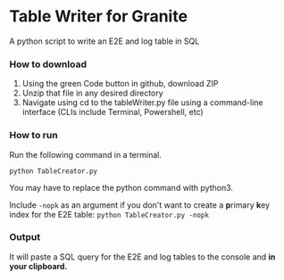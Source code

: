 # Table Writer for Granite
A python script to write an E2E and log table in SQL

### How to download
1. Using the green Code button in github, download ZIP
2. Unzip that file in any desired directory
3. Navigate using cd to the tableWriter.py file using a command-line interface (CLIs include Terminal, Powershell, etc)

### How to run
Run the following command in a terminal.

`python TableCreator.py`

You may have to replace the python command with python3.

Include `-nopk` as an argument if you don't want to create a **p**rimary **k**ey index for the E2E table: `python TableCreator.py -nopk`

### Output
It will paste a SQL query for the E2E and log tables to the console and **in your clipboard.**